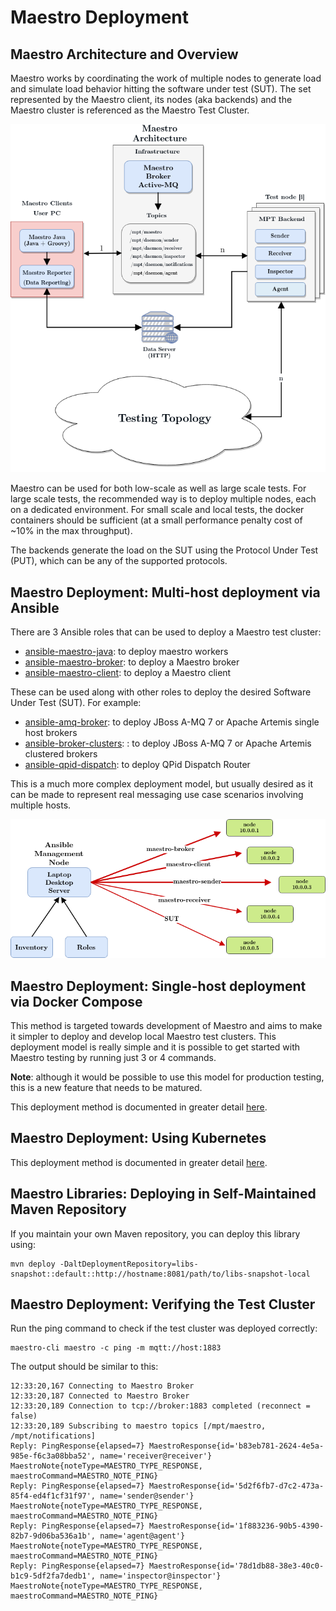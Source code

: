 Maestro Deployment
============

Maestro Architecture and Overview
----

Maestro works by coordinating the work of multiple nodes to generate load and simulate load behavior 
hitting the software under test (SUT). The set represented by the Maestro client, its nodes (aka backends)
and the Maestro cluster is referenced as the Maestro Test Cluster.   

![Maestro Overview](figures/maestro_architecture.png)

Maestro can be used for both low-scale as well as large scale tests. For large scale tests, the recommended
way is to deploy multiple nodes, each on a dedicated environment. For small scale and local tests, the docker
containers should be sufficient (at a small performance penalty cost of ~10% in the max throughput).

The backends generate the load on the SUT using the Protocol Under Test (PUT), which can be any of the supported
protocols.

Maestro Deployment: Multi-host deployment via Ansible
----

There are 3 Ansible roles that can be used to deploy a Maestro test cluster: 
* [ansible-maestro-java](https://github.com/msgqe/ansible-maestro-java): to deploy maestro workers
* [ansible-maestro-broker](https://github.com/msgqe/ansible-maestro-broker): to deploy a Maestro broker
* [ansible-maestro-client](https://github.com/msgqe/ansible-maestro-client): to deploy a Maestro client

These can be used along with other roles to deploy the desired Software Under Test (SUT). 
For example:
* [ansible-amq-broker](https://github.com/msgqe/ansible-amq-broker): to deploy JBoss A-MQ 7 or Apache Artemis single host brokers
* [ansible-broker-clusters](https://github.com/msgqe/ansible-broker-clusters): : to deploy JBoss A-MQ 7 or Apache Artemis clustered brokers
* [ansible-qpid-dispatch](https://github.com/rh-messaging-qe/ansible-qpid-dispatch): to deploy QPid Dispatch Router

This is a much more complex deployment model, but usually desired as it can be made to 
represent real messaging use case scenarios involving multiple hosts.

![Maestro Deployment Overview](figures/maestro_deployment.png)

Maestro Deployment: Single-host deployment via Docker Compose
----

This method is targeted towards development of Maestro and aims to make it simpler to 
deploy and develop local Maestro test clusters. This deployment model is really simple and
it is possible to get started with Maestro testing by running just 3 or 4 commands.

**Note**: although it would be possible to use this model for production testing, this is 
a new feature that needs to be matured.  

This deployment method is documented in greater detail [here](../docker-compose/maestro).

Maestro Deployment: Using Kubernetes
----

This deployment method is documented in greater detail [here](../kubernetes).


Maestro Libraries: Deploying in Self-Maintained Maven Repository
----

If you maintain your own Maven repository, you can deploy this library using:

```
mvn deploy -DaltDeploymentRepository=libs-snapshot::default::http://hostname:8081/path/to/libs-snapshot-local
```

Maestro Deployment: Verifying the Test Cluster
---- 

Run the ping command to check if the test cluster was deployed correctly: 

```
maestro-cli maestro -c ping -m mqtt://host:1883
```

The output should be similar to this:

```
12:33:20,167 Connecting to Maestro Broker
12:33:20,187 Connected to Maestro Broker
12:33:20,189 Connection to tcp://broker:1883 completed (reconnect = false)
12:33:20,189 Subscribing to maestro topics [/mpt/maestro, /mpt/notifications]
Reply: PingResponse{elapsed=7} MaestroResponse{id='b83eb781-2624-4e5a-985e-f6c3a08bba52', name='receiver@receiver'} MaestroNote{noteType=MAESTRO_TYPE_RESPONSE, maestroCommand=MAESTRO_NOTE_PING}
Reply: PingResponse{elapsed=7} MaestroResponse{id='5d2f6fb7-d7c2-473a-85f4-ed4f1cf31f97', name='sender@sender'} MaestroNote{noteType=MAESTRO_TYPE_RESPONSE, maestroCommand=MAESTRO_NOTE_PING}
Reply: PingResponse{elapsed=7} MaestroResponse{id='1f883236-90b5-4390-82b7-9d06ba536a1b', name='agent@agent'} MaestroNote{noteType=MAESTRO_TYPE_RESPONSE, maestroCommand=MAESTRO_NOTE_PING}
Reply: PingResponse{elapsed=7} MaestroResponse{id='78d1db88-38e3-40c0-b1c9-5df2fa7dedb1', name='inspector@inspector'} MaestroNote{noteType=MAESTRO_TYPE_RESPONSE, maestroCommand=MAESTRO_NOTE_PING}
```